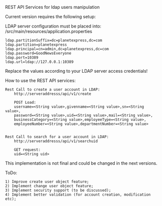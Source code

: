 REST API Services for ldap users manipulation

Current version requires the following setup:

LDAP server configuration must be placed into: /src/main/resources/application.properties

	ldap.partitionSuffix=dc=planetexpress,dc=com
	ldap.partition=planetexpress
	ldap.principal=cn=admin,dc=planetexpress,dc=com
	ldap.password=GoodNewsEveryone
	ldap.port=10389
	ldap.url=ldap://127.0.0.1:10389

Replace the values according to your LDAP server access credentials!

How to use the REST API services:

	Rest Call to create a user account in LDAP: 
		http://serveraddresss/api/v1/create
		
		POST Load:
		username=<String value>,givenname=<String value>,sn=<String value>,
		password=<String value>,uid=<String value>,mail=<String value>,
		businessCategory=<String value>,employeeType=<String value>,
		employeeNumber=<String value>,departmentNumber=<String value>


	Rest Call to search for a user account in LDAP: 
		http://serveraddresss/api/v1/searchuid
		
		GET request:
		uid=<String uid>

	
This implementation is not final and could be changed in the next versions.

ToDo:

	1) Improve create user object feature;
	2) Implement change user object feature;
	3) Implement security support (to be discussed);
	4) Implement better validation (for account creation, modification etc);


